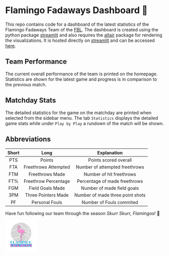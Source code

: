 # Flamingo Fadaways Dashboard 🏀
This repo contains code for a dashboard of the latest statistics of the Flamingo Fadaways Team of the [FBL](https://fbl.berlin/). The dashboard is created using the python package [streamlit](https://streamlit.io/) and also requires the [altair](https://altair-viz.github.io/) package for rendering the visualizations. It is hosted directly on [streamlit](https://share.streamlit.io/) and can be accessed [here](https://flamingo-stats.streamlit.app/).

## Team Performance
The current overall performance of the team is printed on the homepage. Statistics are shown for the latest game and progress is in comparison to the previous match.

## Matchday Stats
The detailed statistics for the game on the matchday are printed when selected from the sidebar menu. The tab `Statistics` displays the detailed game stats while under `Play by Play` a rundown of the match will be shown.

## Abbreviations
| Short | Long | Explanation |
| :---: | :---: | :---: |
| PTS | Points | Points scored overall |
| FTA | Freethrows Attempted | Number of attempted freethrows |
| FTM | Freethrows Made | Number of hit freethrows |
| FT% | Freethrow Percentage | Percentage of made freethrows |
| FGM | Field Goals Made | Number of made field goals |
| 3PM | Three Pointers Made | Number of made three point shots |
| PF | Personal Fouls | Number of Fouls commited |

Have fun following our team through the season *Skurr Skurr, Flamingos*! 🦩

<div>
    <img src="./logo.jpg" width="100" height="100"/>
</div>
